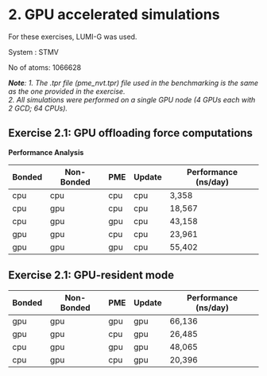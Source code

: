 # 2. GPU accelerated simulations

For these exercises, LUMI-G was used.

System : STMV

No of atoms: 1066628

***Note**: 1. The .tpr file (pme_nvt.tpr) file used in the benchmarking is the same as the one provided in the exercise.</br>*
*2. All simulations were performed on a single GPU node (4 GPUs each with 2 GCD; 64 CPUs).* 


## Exercise 2.1: GPU offloading force computations

**Performance Analysis**

| Bonded | Non-Bonded |   PME   |   Update  |  Performance (ns/day) |
| -------|------------|---------|-----------|-----------------------|
|  cpu   |    cpu     |   cpu   |    cpu    |     3,358             |
|  cpu   |    gpu     |   cpu   |    cpu    |    18,567             |
|  cpu   |    gpu     |   gpu   |    cpu    |    43,158             |
|  gpu   |    gpu     |   cpu   |    cpu    |    23,961             |
|  gpu   |    gpu     |   gpu   |    cpu    |    55,402             |

## Exercise 2.1: GPU-resident mode

| Bonded | Non-Bonded |   PME   |   Update  |  Performance (ns/day) |
| -------|------------|---------|-----------|-----------------------|
|  gpu   |    gpu     |   gpu   |    gpu    |    66,136             |
|  gpu   |    gpu     |   cpu   |    gpu    |    26,485             |
|  cpu   |    gpu     |   gpu   |    gpu    |    48,065             |
|  cpu   |    gpu     |   cpu   |    gpu    |    20,396             |
